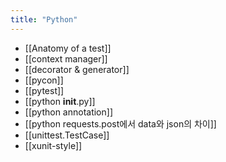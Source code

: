 ```yaml
---
title: "Python"
---
```


- [[Anatomy of a test]]
- [[context manager]]
- [[decorator & generator]]
- [[pycon]]
- [[pytest]]
- [[python __init__.py]]
- [[python annotation]]
- [[python requests.post에서 data와 json의 차이]]
- [[unittest.TestCase]]
- [[xunit-style]]